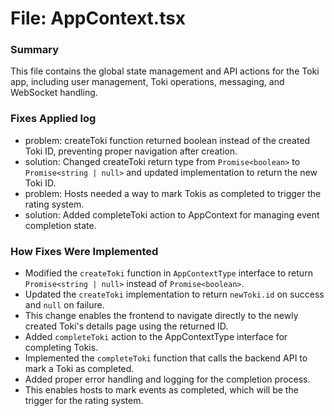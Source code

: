 # File: AppContext.tsx

### Summary
This file contains the global state management and API actions for the Toki app, including user management, Toki operations, messaging, and WebSocket handling.

### Fixes Applied log
- problem: createToki function returned boolean instead of the created Toki ID, preventing proper navigation after creation.
- solution: Changed createToki return type from `Promise<boolean>` to `Promise<string | null>` and updated implementation to return the new Toki ID.
- problem: Hosts needed a way to mark Tokis as completed to trigger the rating system.
- solution: Added completeToki action to AppContext for managing event completion state.

### How Fixes Were Implemented
- Modified the `createToki` function in `AppContextType` interface to return `Promise<string | null>` instead of `Promise<boolean>`.
- Updated the `createToki` implementation to return `newToki.id` on success and `null` on failure.
- This change enables the frontend to navigate directly to the newly created Toki's details page using the returned ID.
- Added `completeToki` action to the AppContextType interface for completing Tokis.
- Implemented the `completeToki` function that calls the backend API to mark a Toki as completed.
- Added proper error handling and logging for the completion process.
- This enables hosts to mark events as completed, which will be the trigger for the rating system.
